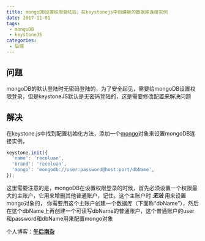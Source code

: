 ```yaml
---
title: mongoDB设置权限登陆后，在keystonejs中创建新的数据库连接实例 
date: 2017-11-01
tags:
 - mongoDB
 - keystoneJS         
categories: 
 - 后端
---
```


## 问题
mongoDB的默认登陆时无密码登陆的，为了安全起见，需要给mongoDB设置权限登录，但是keystoneJS默认是无密码登陆的，这是需要修改配置来解决问题

## 解决
在keystone.js中找到配置初始化方法，添加一个[mongo](http://keystonejs.com/zh/docs/configuration/#options-database)对象来设置mongoDB连接实例，

```javascript
keystone.init({
  'name': 'recoluan',
  'brand': 'recoluan',
  'mongo': 'mongodb://user:password@host:port/dbName',
});
```
    
这里需要注意的是，mongoDB在设置权限登录的时候，首先必须设置一个权限最大的主账户，它用来增删其他普通账户，记住，这个主账户时 **_无法_** 用来设置mongo对象的，
你需要用这个主账户创建一个数据库（下面称“dbName”），然后在这个dbName上再创建一个可读写dbName的普通账户，这个普通账户的user和password和dbName用来配置mongo对象

个人博客：[**午后南杂**](http://recoluan.gitlab.io) 
